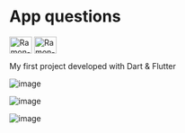 # App questions 
<img align="center" alt="Ramon-Dart" height="30" width="40" src="https://cdn.jsdelivr.net/gh/devicons/devicon/icons/dart/dart-original.svg"> <img align="center" alt="Ramon-Flutter" height="30" width="40" src="https://cdn.jsdelivr.net/gh/devicons/devicon/icons/flutter/flutter-original.svg">


My first project developed with Dart & Flutter





![image](https://user-images.githubusercontent.com/89648821/170499174-1829adce-6135-4509-b133-e9b1d0ce3335.png)

![image](https://user-images.githubusercontent.com/89648821/170499233-cd82342b-8868-42b8-980f-8cf3f7c091ce.png)

![image](https://user-images.githubusercontent.com/89648821/170499421-96cdf403-f114-4a2f-994a-4ef73bfaf7c4.png)
